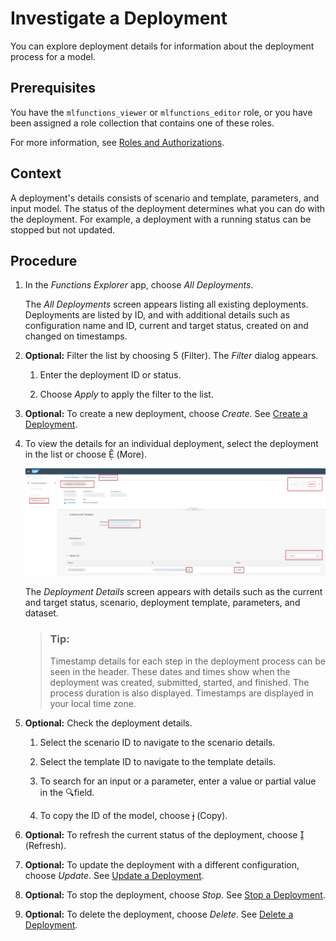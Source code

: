 <!-- loio28463c49081b4ca29b60224ba42f160d -->

<link rel="stylesheet" type="text/css" href="css/sap-icons.css"/>

# Investigate a Deployment

You can explore deployment details for information about the deployment process for a model.



<a name="loio28463c49081b4ca29b60224ba42f160d__prereq_wmn_qhk_wsb"/>

## Prerequisites

You have the `mlfunctions_viewer` or `mlfunctions_editor` role, or you have been assigned a role collection that contains one of these roles.

For more information, see [Roles and Authorizations](roles-and-authorizations-4ef8499.md).



<a name="loio28463c49081b4ca29b60224ba42f160d__context_sw4_wbw_xtb"/>

## Context

A deployment's details consists of scenario and template, parameters, and input model. The status of the deployment determines what you can do with the deployment. For example, a deployment with a running status can be stopped but not updated.



## Procedure

1.  In the *Functions Explorer* app, choose *All Deployments*.

    The *All Deployments* screen appears listing all existing deployments. Deployments are listed by ID, and with additional details such as configuration name and ID, current and target status, created on and changed on timestamps.

2.  **Optional:** Filter the list by choosing <span class="SAP-icons-V5"></span> \(Filter\). The *Filter* dialog appears.

    1.  Enter the deployment ID or status.

    2.  Choose *Apply* to apply the filter to the list.


3.  **Optional:** To create a new deployment, choose *Create*. See [Create a Deployment](create-a-deployment-3bc6477.md).

4.  To view the details for an individual deployment, select the deployment in the list or choose <span class="SAP-icons-V5"></span> \(More\).

    ![Deployment details screen with key features highlighted.](images/Image_AIL_FE_All_Run_Dep_Details_ab1afc6.png)

    The *Deployment Details* screen appears with details such as the current and target status, scenario, deployment template, parameters, and dataset.

    > ### Tip:  
    > Timestamp details for each step in the deployment process can be seen in the header. These dates and times show when the deployment was created, submitted, started, and finished. The process duration is also displayed. Timestamps are displayed in your local time zone.

5.  **Optional:** Check the deployment details.

    1.  Select the scenario ID to navigate to the scenario details.

    2.  Select the template ID to navigate to the template details.

    3.  To search for an input or a parameter, enter a value or partial value in the :mag:field.

    4.  To copy the ID of the model, choose <span class="SAP-icons-V5"></span> \(Copy\).


6.  **Optional:** To refresh the current status of the deployment, choose <span class="SAP-icons-V5"></span> \(Refresh\).

7.  **Optional:** To update the deployment with a different configuration, choose *Update*. See [Update a Deployment](update-a-deployment-c186783.md).

8.  **Optional:** To stop the deployment, choose *Stop*. See [Stop a Deployment](stop-a-deployment-ed1162d.md).

9.  **Optional:** To delete the deployment, choose *Delete*. See [Delete a Deployment](delete-a-deployment-1e6acb4.md).


